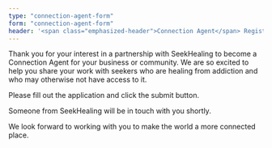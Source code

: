 ```yaml
---
type: "connection-agent-form"
form: "connection-agent-form"
header: '<span class="emphasized-header">Connection Agent</span> Registration Form'
---
```


Thank you for your interest in a partnership with SeekHealing to become a Connection Agent for your business or community. We are so excited to help you share your work with seekers who are healing from addiction and who may otherwise not have access to it.

Please fill out the application and click the submit button.

Someone from SeekHealing will be in touch with you shortly.

We look forward to working with you to make the world a more connected place.